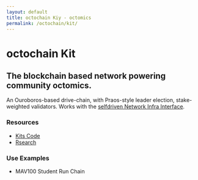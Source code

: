```yaml
---
layout: default
title: octochain Kiy - octomics
permalink: /octochain/kit/
---
```


# octochain Kit

## The blockchain based network powering community octomics.

An Ouroboros-based drive-chain, with Praos-style leader election, stake-weighted validators.
Works with the [selfdriven Network Infra Interface](https://www.selfdriven.network/infra-interface/).

### Resources
- [Kits Code](https://github.com/selfdriven-octo/octomics/tree/main/docs/kits)
- [Rsearch](/octochain/research)

### Use Examples
- MAV100 Student Run Chain


